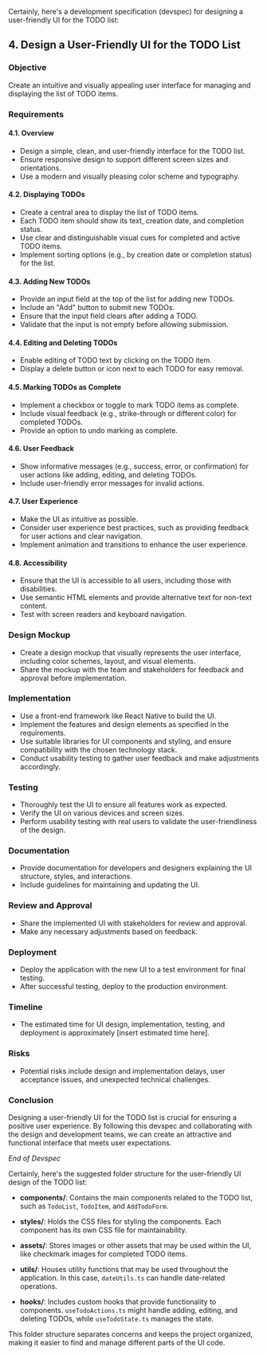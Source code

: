 Certainly, here's a development specification (devspec) for designing a user-friendly UI for the TODO list:

## 4. Design a User-Friendly UI for the TODO List

### Objective
Create an intuitive and visually appealing user interface for managing and displaying the list of TODO items.

### Requirements

#### 4.1. Overview
- Design a simple, clean, and user-friendly interface for the TODO list.
- Ensure responsive design to support different screen sizes and orientations.
- Use a modern and visually pleasing color scheme and typography.

#### 4.2. Displaying TODOs
- Create a central area to display the list of TODO items.
- Each TODO item should show its text, creation date, and completion status.
- Use clear and distinguishable visual cues for completed and active TODO items.
- Implement sorting options (e.g., by creation date or completion status) for the list.

#### 4.3. Adding New TODOs
- Provide an input field at the top of the list for adding new TODOs.
- Include an "Add" button to submit new TODOs.
- Ensure that the input field clears after adding a TODO.
- Validate that the input is not empty before allowing submission.

#### 4.4. Editing and Deleting TODOs
- Enable editing of TODO text by clicking on the TODO item.
- Display a delete button or icon next to each TODO for easy removal.

#### 4.5. Marking TODOs as Complete
- Implement a checkbox or toggle to mark TODO items as complete.
- Include visual feedback (e.g., strike-through or different color) for completed TODOs.
- Provide an option to undo marking as complete.

#### 4.6. User Feedback
- Show informative messages (e.g., success, error, or confirmation) for user actions like adding, editing, and deleting TODOs.
- Include user-friendly error messages for invalid actions.

#### 4.7. User Experience
- Make the UI as intuitive as possible.
- Consider user experience best practices, such as providing feedback for user actions and clear navigation.
- Implement animation and transitions to enhance the user experience.

#### 4.8. Accessibility
- Ensure that the UI is accessible to all users, including those with disabilities.
- Use semantic HTML elements and provide alternative text for non-text content.
- Test with screen readers and keyboard navigation.

### Design Mockup
- Create a design mockup that visually represents the user interface, including color schemes, layout, and visual elements.
- Share the mockup with the team and stakeholders for feedback and approval before implementation.

### Implementation
- Use a front-end framework like React Native to build the UI.
- Implement the features and design elements as specified in the requirements.
- Use suitable libraries for UI components and styling, and ensure compatibility with the chosen technology stack.
- Conduct usability testing to gather user feedback and make adjustments accordingly.

### Testing
- Thoroughly test the UI to ensure all features work as expected.
- Verify the UI on various devices and screen sizes.
- Perform usability testing with real users to validate the user-friendliness of the design.

### Documentation
- Provide documentation for developers and designers explaining the UI structure, styles, and interactions.
- Include guidelines for maintaining and updating the UI.

### Review and Approval
- Share the implemented UI with stakeholders for review and approval.
- Make any necessary adjustments based on feedback.

### Deployment
- Deploy the application with the new UI to a test environment for final testing.
- After successful testing, deploy to the production environment.

### Timeline
- The estimated time for UI design, implementation, testing, and deployment is approximately [insert estimated time here].

### Risks
- Potential risks include design and implementation delays, user acceptance issues, and unexpected technical challenges.

### Conclusion
Designing a user-friendly UI for the TODO list is crucial for ensuring a positive user experience. By following this devspec and collaborating with the design and development teams, we can create an attractive and functional interface that meets user expectations.

*End of Devspec*

Certainly, here's the suggested folder structure for the user-friendly UI design of the TODO list:

- **components/**: Contains the main components related to the TODO list, such as `TodoList`, `TodoItem`, and `AddTodoForm`.

- **styles/**: Holds the CSS files for styling the components. Each component has its own CSS file for maintainability.

- **assets/**: Stores images or other assets that may be used within the UI, like checkmark images for completed TODO items.

- **utils/**: Houses utility functions that may be used throughout the application. In this case, `dateUtils.ts` can handle date-related operations.

- **hooks/**: Includes custom hooks that provide functionality to components. `useTodoActions.ts` might handle adding, editing, and deleting TODOs, while `useTodoState.ts` manages the state.

This folder structure separates concerns and keeps the project organized, making it easier to find and manage different parts of the UI code.